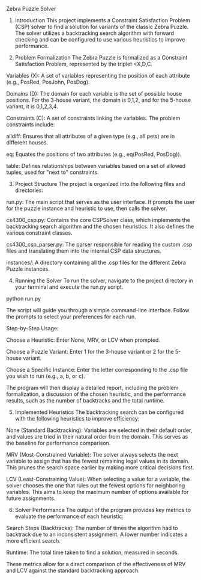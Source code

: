 Zebra Puzzle Solver
1. Introduction
This project implements a Constraint Satisfaction Problem (CSP) solver to find a solution for variants of the classic Zebra Puzzle. The solver utilizes a backtracking search algorithm with forward checking and can be configured to use various heuristics to improve performance.

2. Problem Formalization
The Zebra Puzzle is formalized as a Constraint Satisfaction Problem, represented by the triplet \<X,D,C.

Variables (X): A set of variables representing the position of each attribute (e.g., PosRed, PosJohn, PosDog).

Domains (D): The domain for each variable is the set of possible house positions. For the 3-house variant, the domain is 0,1,2, and for the 5-house variant, it is 0,1,2,3,4.

Constraints (C): A set of constraints linking the variables. The problem constraints include:

alldiff: Ensures that all attributes of a given type (e.g., all pets) are in different houses.

eq: Equates the positions of two attributes (e.g., eq(PosRed, PosDog)).

table: Defines relationships between variables based on a set of allowed tuples, used for "next to" constraints.

3. Project Structure
The project is organized into the following files and directories:

run.py: The main script that serves as the user interface. It prompts the user for the puzzle instance and heuristic to use, then calls the solver.

cs4300_csp.py: Contains the core CSPSolver class, which implements the backtracking search algorithm and the chosen heuristics. It also defines the various constraint classes.

cs4300_csp_parser.py: The parser responsible for reading the custom .csp files and translating them into the internal CSP data structures.

instances/: A directory containing all the .csp files for the different Zebra Puzzle instances.

4. Running the Solver
To run the solver, navigate to the project directory in your terminal and execute the run.py script.

python run.py

The script will guide you through a simple command-line interface. Follow the prompts to select your preferences for each run.

Step-by-Step Usage:

Choose a Heuristic: Enter None, MRV, or LCV when prompted.

Choose a Puzzle Variant: Enter 1 for the 3-house variant or 2 for the 5-house variant.

Choose a Specific Instance: Enter the letter corresponding to the .csp file you wish to run (e.g., a, b, or c).

The program will then display a detailed report, including the problem formalization, a discussion of the chosen heuristic, and the performance results, such as the number of backtracks and the total runtime.

5. Implemented Heuristics
The backtracking search can be configured with the following heuristics to improve efficiency:

None (Standard Backtracking): Variables are selected in their default order, and values are tried in their natural order from the domain. This serves as the baseline for performance comparison.

MRV (Most-Constrained Variable): The solver always selects the next variable to assign that has the fewest remaining legal values in its domain. This prunes the search space earlier by making more critical decisions first.

LCV (Least-Constraining Value): When selecting a value for a variable, the solver chooses the one that rules out the fewest options for neighboring variables. This aims to keep the maximum number of options available for future assignments.

6. Solver Performance
The output of the program provides key metrics to evaluate the performance of each heuristic:

Search Steps (Backtracks): The number of times the algorithm had to backtrack due to an inconsistent assignment. A lower number indicates a more efficient search.

Runtime: The total time taken to find a solution, measured in seconds.

These metrics allow for a direct comparison of the effectiveness of MRV and LCV against the standard backtracking approach.